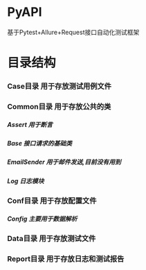 # PyAPI
基于Pytest+Allure+Request接口自动化测试框架

# 目录结构
### **Case目录** 用于存放测试用例文件
### **Common目录** 用于存放公共的类  
##### Assert 用于断言  
##### Base 接口请求的基础类  
##### EmailSender 用于邮件发送,目前没有用到  
##### Log 日志模块  
### **Conf目录** 用于存放配置文件  
##### Config 主要用于数据解析  
### **Data目录**  用于存放测试文件  
### **Report目录** 用于存放日志和测试报告
